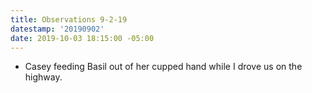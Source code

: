 ```yaml
---
title: Observations 9-2-19
datestamp: '20190902'
date: 2019-10-03 18:15:00 -05:00
---
```


- Casey feeding Basil out of her cupped hand while I drove us on the highway.
